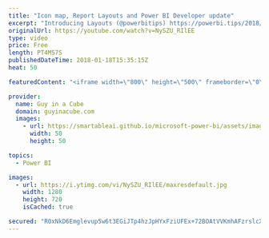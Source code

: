 ```yaml
---
title: "Icon map, Report Layouts and Power BI Developer update"
excerpt: "Introducing Layouts (@powerbitips) https://powerbi.tips/2018/01/introducing-layouts/  Power BI - Icon Map custom visual - Analysing and animating flight data (@jamesdales) https://www.youtube.com/watch?v=CywPHwK1-1c  Mean Time Between Failure (MTBF) and Power BI (@GregDeckler) https://community.powerbi.com/t5/Community-Blog/Mean-Time-Between-Failure-MTBF-and-Power-BI/ba-p/339586"
originalUrl: https://youtube.com/watch?v=NySZU_RIlEE
type: video
price: Free
length: PT4M57S
publishedDateTime: 2018-01-18T15:35:15Z
heat: 50

featuredContent: "<iframe width=\"800\" height=\"500\" frameborder=\"0\" src=\"https://www.youtube.com/embed/NySZU_RIlEE\" allow=\"accelerometer; autoplay; encrypted-media; gyroscope; picture-in-picture\" allowfullscreen></iframe>"

provider:
  name: Guy in a Cube
  domain: guyinacube.com
  images:
    - url: https://smartableai.github.io/microsoft-power-bi/assets/images/organizations/guyinacube.com-50x50.jpg
      width: 50
      height: 50

topics:
  - Power BI

images:
  - url: https://i.ytimg.com/vi/NySZU_RIlEE/maxresdefault.jpg
    width: 1280
    height: 720
    isCached: true

secured: "R0xNkD6Emglevup5w6t3EGiJTp4hzJpHYxFziUFEx+72BOAtVVKmhAFzrslcXk8KXBjpb5CusA0wReSF6hh+6nvO6VSdcrUBTbK/+ZMywIu7lOZuhAHS47sxqeKtwsaC8VLyBbNwOAq2vUn76KvVlexWz0FKqWHkl+aw7N5pCnW86cz/h3pmZG5jOGUJiZgNDzgSe9X7pdNAYtXvisXTq1Zx/J8DYDuPZjReS11R99QK9HPzuHGRGWWTwBvHNEWsgiobUam7stkdt4L39ARDW1rPrMtacdrCHdLjirt1RTu+8TDKMkfN+hQuBUOrSZFRpVcJotmxf274fOt5n9ItXB+AOy4KtO9zMEIdPx/kNafNo6Q6O9IutdyrGjaepdiFGurqSACNcdnB8RWCCOwEsHlGdEZcXv9hJhb+DPULMJI=;CqaPhg7Bk5fDcKeqzQoViw=="
---
```


